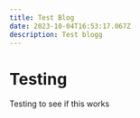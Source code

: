 ```yaml
---
title: Test Blog
date: 2023-10-04T16:53:17.067Z
description: Test blogg
---
```

# Testing
Testing to see if this works